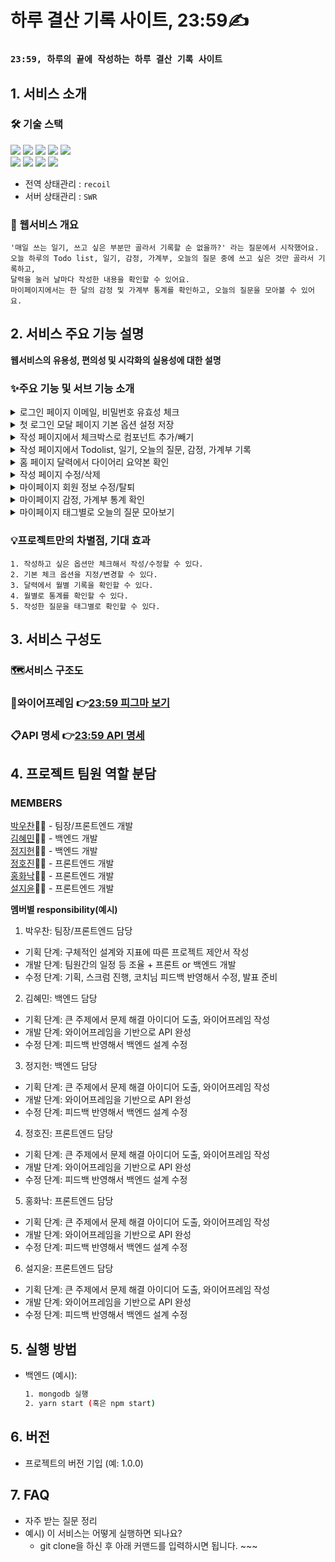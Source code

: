 # **하루 결산 기록 사이트, 23:59✍️**
### `23:59, 하루의 끝에 작성하는 하루 결산 기록 사이트`

## 1. 서비스 소개

### 🛠️ 기술 스택   
<img src="https://img.shields.io/badge/typescript-3178C6?style=for-the-badge&logo=typescript&logoColor=black">
<img src="https://img.shields.io/badge/react-61DAFB?style=for-the-badge&logo=react&logoColor=black">
<img src="https://img.shields.io/badge/node.js-339933?style=for-the-badge&logo=node.js&logoColor=white">
<img src="https://img.shields.io/badge/mongoDB-47A248?style=for-the-badge&logo=mongoDB&logoColor=black">
<img src="https://img.shields.io/badge/express-000000?style=for-the-badge&logo=Express&logoColor=white">
<br/>
<img src="https://img.shields.io/badge/tailwind css-06B6D4?style=for-the-badge&logo=tailwindcss&logoColor=white">
<img src="https://img.shields.io/badge/styled components-DB7093?style=for-the-badge&logo=styled-components&logoColor=black">   
<img src="https://img.shields.io/badge/figma-F24E1E?style=for-the-badge&logo=figma&logoColor=black">   
<img src="https://img.shields.io/badge/gitlab-FC6D26?style=for-the-badge&logo=gitlab&logoColor=black">   

- 전역 상태관리 : `recoil`  
- 서버 상태관리 : `SWR`

### 👀 웹서비스 개요     
```
'매일 쓰는 일기, 쓰고 싶은 부분만 골라서 기록할 순 없을까?' 라는 질문에서 시작했어요.   
오늘 하루의 Todo list, 일기, 감정, 가계부, 오늘의 질문 중에 쓰고 싶은 것만 골라서 기록하고,   
달력을 눌러 날마다 작성한 내용을 확인할 수 있어요.   
마이페이지에서는 한 달의 감정 및 가계부 통계를 확인하고, 오늘의 질문을 모아볼 수 있어요. 
```

  

## 2. 서비스 주요 기능 설명
**웹서비스의 유용성, 편의성 및 시각화의 실용성에 대한 설명**
  ### ✨주요 기능 및 서브 기능 소개    
  <details>
  <summary>로그인 페이지 이메일, 비밀번호 유효성 체크</summary>
영상 
</details>
<details>
  <summary> 첫 로그인 모달 페이지 기본 옵션 설정 저장</summary>
영상 
</details>
<details>
  <summary>작성 페이지에서 체크박스로 컴포넌트 추가/빼기</summary>
영상 
</details>
<details>
  <summary>작성 페이지에서 Todolist, 일기, 오늘의 질문, 감정, 가계부 기록</summary>
영상 
</details>
<details>
  <summary>홈 페이지 달력에서 다이어리 요약본 확인</summary>
영상 
</details>
<details>
  <summary>작성 페이지 수정/삭제</summary>
영상 
</details>
<details>
  <summary>마이페이지 회원 정보 수정/탈퇴</summary>
영상 
</details>
<details>
  <summary>마이페이지 감정, 가계부 통계 확인</summary>
영상 
</details>
<details>
  <summary>마이페이지 태그별로 오늘의 질문 모아보기</summary>
영상 
</details>


  ### 💡프로젝트만의 차별점, 기대 효과        
    1. 작성하고 싶은 옵션만 체크해서 작성/수정할 수 있다.
    2. 기본 체크 옵션을 지정/변경할 수 있다.
    3. 달력에서 월별 기록을 확인할 수 있다.
    4. 월별로 통계를 확인할 수 있다.
    5. 작성한 질문을 태그별로 확인할 수 있다.

## 3. 서비스 구성도
  ### 🗺️서비스 구조도
  ### 🎨와이어프레임 👉[23:59 피그마 보기](https://www.figma.com/file/weAyFeVUqDEUxBhpiWEe8W/23%3A59?node-id=0%3A1&t=0lGAFZpWEHLHBfqr-1)
  ### 📋API 명세 👉[23:59 API 명세](https://surgedev.notion.site/DB-API-3c9c7cdb822f4dd080dcdb45fb8e3de2)

## 4. 프로젝트 팀원 역할 분담
### MEMBERS
[박우찬](https://github.com/Croossh)🧑‍💻 - 팀장/프론트엔드 개발      
[김혜민](https://github.com/pansgraphy)🧑‍💻 - 백엔드 개발   
[정지헌](https://github.com/honey989)👩‍💻 - 백엔드 개발   
[정호진](https://github.com/hozzijeong)🧑‍💻 - 프론트엔드 개발      
[홍화낙](https://github.com/Nakhong)🧑‍💻 - 프론트엔드 개발   
[설지윤](https://github.com/yoonbly)👩‍💻 - 프론트엔드 개발   

**멤버별 responsibility(예시)**

1. 박우찬: 팀장/프론트엔드 담당
- 기획 단계: 구체적인 설계와 지표에 따른 프로젝트 제안서 작성
- 개발 단계: 팀원간의 일정 등 조율 + 프론트 or 백엔드 개발
- 수정 단계: 기획, 스크럼 진행, 코치님 피드백 반영해서 수정, 발표 준비

2. 김혜민: 백엔드 담당
- 기획 단계: 큰 주제에서 문제 해결 아이디어 도출, 와이어프레임 작성
- 개발 단계: 와이어프레임을 기반으로 API 완성
- 수정 단계: 피드백 반영해서 백엔드 설계 수정

3. 정지헌: 백엔드 담당

- 기획 단계: 큰 주제에서 문제 해결 아이디어 도출, 와이어프레임 작성
- 개발 단계: 와이어프레임을 기반으로 API 완성
- 수정 단계: 피드백 반영해서 백엔드 설계 수정

4. 정호진: 프론트엔드 담당

- 기획 단계: 큰 주제에서 문제 해결 아이디어 도출, 와이어프레임 작성
- 개발 단계: 와이어프레임을 기반으로 API 완성
- 수정 단계: 피드백 반영해서 백엔드 설계 수정

5. 홍화낙: 프론트엔드 담당

- 기획 단계: 큰 주제에서 문제 해결 아이디어 도출, 와이어프레임 작성
- 개발 단계: 와이어프레임을 기반으로 API 완성
- 수정 단계: 피드백 반영해서 백엔드 설계 수정

6. 설지윤: 프론트엔드 담당

- 기획 단계: 큰 주제에서 문제 해결 아이디어 도출, 와이어프레임 작성
- 개발 단계: 와이어프레임을 기반으로 API 완성
- 수정 단계: 피드백 반영해서 백엔드 설계 수정

## 5. 실행 방법
- 백엔드 (예시):
  ```bash
  1. mongodb 실행
  2. yarn start (혹은 npm start)
  ```

## 6. 버전
  - 프로젝트의 버전 기입 (예: 1.0.0)

## 7. FAQ
  - 자주 받는 질문 정리
  - 예시) 이 서비스는 어떻게 실행하면 되나요?
    - git clone을 하신 후 아래 커맨드를 입력하시면 됩니다. ~~~

